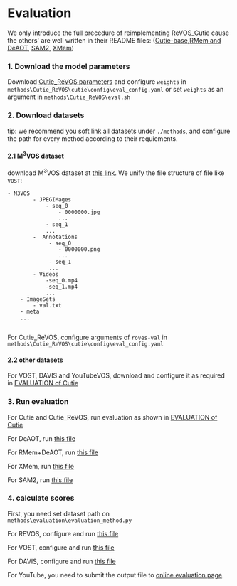 # Evaluation
We only introduce the full precedure of reimplementing ReVOS_Cutie cause the others' are well written in their README files: ([Cutie-base](../methods/Cutie/README.md),[RMem and DeAOT](../methods/RMem/README.md), [SAM2](../methods/segment-anything-2/README.md), [XMem](../methods/XMem/README.md))

### 1. Download the model parameters
Download [Cutie_ReVOS parameters](https://drive.google.com/file/d/1fItxsooXXO0VVODyxYKVFRdtZrp-HANR/view?usp=sharing) and configure `weights` in `methods\Cutie_ReVOS\cutie\config\eval_config.yaml` or set `weights` as an argument in `methods\Cutie_ReVOS\eval.sh`

### 2. Download datasets
tip: we recommend you soft link all datasets under `./methods`, and configure the path for every method according to their requiements.
#### 2.1 M$^3$VOS dataset
download M$^3$VOS dataset at [this link](https://drive.google.com/drive/folders/1qNSvE6dpkCHSs_8eZRo6vruLScCHl7oI?usp=sharing).
We unify the file structure of file like `VOST`:
```
- M3VOS
        - JPEGIMages
            - seq_0
                - 0000000.jpg
                ...
            - seq_1
            ...
        -  Annotations
             - seq_0
                - 0000000.png
                ...
             - seq_1
             ...
        - Videos
            -seq_0.mp4
            -seq_1.mp4
            ...
    - ImageSets
        - val.txt
    - meta
    ...
        
```
For Cutie_ReVOS, configure arguments of `roves-val` in `methods\Cutie_ReVOS\cutie\config\eval_config.yaml`

#### 2.2 other datasets
For VOST, DAVIS and YouTubeVOS, download and configure it as required in [EVALUATION of Cutie](../methods/Cutie/docs/EVALUATION.md)

### 3. Run evaluation
For Cutie and Cutie_ReVOS, run evaluation as shown in [EVALUATION of Cutie](../methods/Cutie/docs/EVALUATION.md)

For DeAOT, run [this file]()

For RMem+DeAOT, run [this file]()

For XMem, run [this file](../methods/XMem/eval.sh)

For SAM2, run [this file](../methods/segment-anything-2/eval.sh)

### 4. calculate scores
First, you need set dataset path on `methods\evaluation\evaluation_method.py`

For REVOS, configure and run [this file](../methods/evaluation/eval_roves.sh)

For VOST, configure and run [this file](../methods/evaluation/eval_vost.sh)

For DAVIS, configure and run [this file](../methods/evaluation/eval_davis2017.sh)

For YouTube, you need to submit the output file to [online evaluation page]().